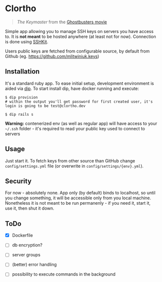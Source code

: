 # Clortho

> _The Keymaster_ from the [Ghostbusters movie](https://en.wikipedia.org/wiki/List_of_Ghostbusters_characters#The_Terror_Dogs:_Zuul_The_Gatekeeper_and_Vinz_Clortho_The_Keymaster)


Simple app allowing you to manage SSH keys on servers you have access to. It is **not meant** to be hosted anywhere (at least not for now). Connection is done using [SSHKit](https://github.com/capistrano/sshkit).

Users public keys are fetched from configurable source, by default from Github (eg. https://github.com/mlitwiniuk.keys)


## Installation

It's a standard ruby app. To ease initial setup, development environment is aided via [dip](https://github.com/bibendi/dip). To start install dip, have docker running and execute:

```
$ dip provision
# within the output you'll get password for first created user, it's login is going to be test@clortho.dev

$ dip rails s
```

**Warning:** contenerized env (as well as regular app) will have access to your `~/.ssh` folder - it's required to read your public key used to connect to servers


## Usage

Just start it. To fetch keys from other source than GitHub change `config/settings.yml` file (or overwrite in `config/settings/{env}.yml`).

## Security

For now - absolutely none. App only (by default) binds to localhost, so until you change something, it will be accessible only from you local machine. Nonetheless it is not meant to be run permanenly - if you need it, start it, use it, then shut it down.

## ToDo

- [x] Dockerfile
- [ ] db encryption?
- [ ] server groups
- [ ] (better) error handling
- [ ] possibility to execute commands in the background


